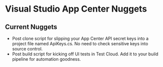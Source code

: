 # Visual Studio App Center Nuggets

## Current Nuggets

- Post clone script for slipping your App Center API secret keys into a project file named ApiKeys.cs. No need to check sensitive keys into source control.
- Post build script for kicking off UI tests in Test Cloud. Add it to your build pipeline for automation goodness.
